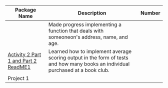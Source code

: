 | Package Name | Description | Number|
| ------------ |-------------|-------|          
|           |   Made progress implementing a function that deals with someoneon's address, name, and age.          |       |
|  [Activity 2 Part 1 and Part 2](https://github.com/Coontm/CoonTreyCS121/blob/main/act21p1.java) [ReadME1](https://github.com/Coontm/CoonTreyCS121/blob/main/Package%201%20README.md%20)           |  Learned how to implement average scoring output in the form of tests and how many books an individual purchased at a book club.           |       |
| Project 1             |             |       |
